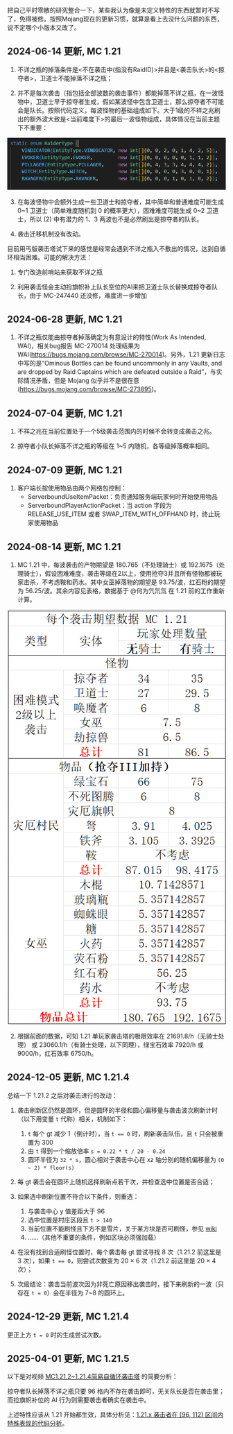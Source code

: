 把自己平时零散的研究整合一下，某些我认为像是未定义特性的东西就暂时不写了，免得被修。按照Mojang现在的更新习惯，就算是看上去没什么问题的东西，说不定哪个小版本又改了。


## 2024-06-14 更新, MC 1.21

1. 不详之瓶的掉落条件是<不在袭击中(指没有RaidID)>并且是<袭击队长>的<掠夺者>，卫道士不能掉落不详之瓶；

2. 并不是每次袭击（指包括全部波数的袭击事件）都能掉落不详之瓶，在一波怪物中，卫道士早于掠夺者生成，假如某波怪中包含卫道士，那么掠夺者不可能会是队长。按照代码定义，每波怪物的基础组成如下。大于1级的不祥之兆刷出的额外波大致是<当前难度下>的最后一波怪物组成，具体情况在当前主题下不重要：

![each_wave](./img/note/each_wave.png)

3. 在每波怪物中会额外生成一些卫道士和掠夺者，其中简单和普通难度可能生成 0\~1 卫道士（简单难度随机到 0 的概率更大），困难难度可能生成 0\~2 卫道士，所以 (2) 中有潜力的 1、3 两波也不是必然刷出是掠夺者的队长。

4. 袭击迁移机制没有改动。


目前用丐版袭击塔试下来的感觉是经常会遇到不详之瓶入不敷出的情况，达到自循环相当困难。可能的解决方法：

1. 专门改造前哨站来获取不详之瓶

2. 利用袭击怪会主动捡旗帜补上队长空位的AI来把卫道士队长替换成掠夺者队长，由于 MC-247440 还没修，难度进一步增加


## 2024-06-28 更新, MC 1.21

1. 不详之瓶仅能由掠夺者掉落确定为有意设计的特性(Work As Intended, WAI)，相关bug报告 MC-270014 处理结果为 WAI(https://bugs.mojang.com/browse/MC-270014)。另外，1.21 更新日志中写的是“Ominous Bottles can be found uncommonly in any Vaults, and are dropped by Raid Captains which are defeated outside a Raid”，与实际情况矛盾，但是 Mojang 似乎并不是很在意(https://bugs.mojang.com/browse/MC-273895)。



## 2024-07-04 更新, MC 1.21

1. 不祥之兆在当前位置处于一个5级袭击范围内的时候不会转变成袭击之兆。

2. 掠夺者小队长掉落不详之瓶的等级在 1\~5 内随机，各等级掉落概率相同。


## 2024-07-09 更新, MC 1.21

1. 客户端长按使用物品由两个网络包控制：
   - ServerboundUseItemPacket：负责通知服务端玩家何时开始使用物品
   - ServerboundPlayerActionPacket：当 action 字段为 RELEASE_USE_ITEM 或者 SWAP_ITEM_WITH_OFFHAND 时，终止玩家使用物品


## 2024-08-14 更新, MC 1.21

1. MC 1.21 中，每波袭击的产物期望是 180.765（不处理骑士）或 192.1675（处理骑士），假设困难难度，袭击等级在2以上，使用抢夺3并且所有怪物都被玩家击杀，不考虑鞍和药水。其中女巫掉落物的期望是 93.75/波，红石粉的期望为 56.25/波。其余内容见表格，数据基于 @何为氕氘氚 在 1.21 前的工作重新计算。

![Drops](img/note/drops.png)

2. 根据前面的数据，可知 1.21 单玩家袭击塔的极限效率在 21691.8/h（无骑士处理） 或 23060.1/h（有骑士处理，以下同理），绿宝石效率 7920/h 或 9000/h，红石效率 6750/h。


## 2024-12-05 更新, MC 1.21.4

总结一下 1.21.2 之后对袭击进行的改动：

1. 袭击刷新区仍然是圆环，但是圆环的半径和圆心偏移量与袭击波次刷新计时（以下用变量 `t` 代称）相关，机制如下：
   1. `t` 每个 gt 减少 1（倒计时），当 `t == 0` 时，刷新袭击队伍，且 `t` 只会被重置为 300
   2. 由 `t` 得到一个缩放倍率 `s = 0.22 * t / 20 - 0.24`
   3. 圆环半径为 `32 * s`，圆心相对于袭击中心在 xz 轴分别的随机偏移量为 `(0 ~ 2) * floor(s)`

2. 每 gt 袭击会在圆环上随机选择刷新点若干次，并检查选中位置是否合适；

3. 如果选中刷新位置不符合以下条件，则重选：
   1. 与袭击中心 y 值差距大于 96
   2. 选中位置是村庄区段且 `t > 140`
   3. 当前位置不能刷怪且下方不是雪片，关于某方块是否可刷怪，参见 [wiki](https://zh.minecraft.wiki/?curid=7615#%E5%8F%AF%E7%94%9F%E6%88%90%E4%BD%8D%E7%BD%AE)
   4. ……（其他不重要的条件，例如区块必须强加载）

4. 在没有找到合适刷怪位置时，每个袭击每 gt 尝试寻找 8 次（1.21.2 前这里是 3 次），如果 `t == 0`，则尝试次数变为 20 × 6 次（1.21.2 前这里是 20 × 4 次）；

5. 次级结论：袭击当前波次因为非死亡原因移出袭击时，接下来刷新的一波（只存在 `t = 0`）会在半径为 7~8 的圆环上。

## 2024-12-29 更新, MC 1.21.4

更正上方 `t = 0` 时的生成尝试次数。

## 2025-04-01 更新, MC 1.21.5

以下是对视频 [MC1.21.2~1.21.4简易自循环袭击塔](https://www.bilibili.com/video/BV1HHZhYGE7U/) 的简要分析：

掠夺者队长掉落不详之瓶只要 96 格内不存在袭击即可，无关队长是否在袭击里；而捡旗帜补位的 AI 行为则需要袭击者确实在袭击中。

上述特性应该从 1.21 开始都生效，具体分析见：[1.21.x 袭击者在 \[96, 112\) 区间内特殊表现的代码分析](../2025-04__1-21_captain_replace/)。